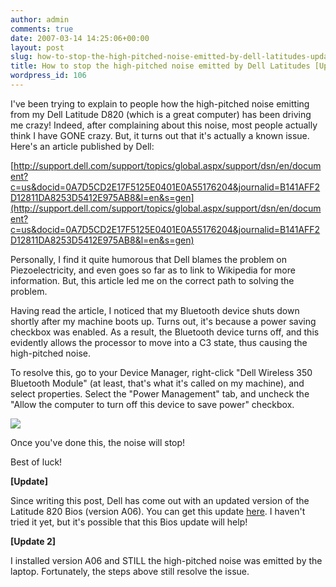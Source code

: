 ```yaml
---
author: admin
comments: true
date: 2007-03-14 14:25:06+00:00
layout: post
slug: how-to-stop-the-high-pitched-noise-emitted-by-dell-latitudes-updated
title: How to stop the high-pitched noise emitted by Dell Latitudes [Updated]
wordpress_id: 106
---
```


I've been trying to explain to people how the high-pitched noise emitting from my Dell Latitude D820 (which is a great computer) has been driving me crazy! Indeed, after complaining about this noise, most people actually think I have GONE crazy. But, it turns out that it's actually a known issue. Here's an article published by Dell:

[http://support.dell.com/support/topics/global.aspx/support/dsn/en/document?c=us&docid=0A7D5CD2E17F5125E0401E0A55176204&journalid=B141AFF2D12811DA8253D5412E975AB8&l=en&s=gen](http://support.dell.com/support/topics/global.aspx/support/dsn/en/document?c=us&docid=0A7D5CD2E17F5125E0401E0A55176204&journalid=B141AFF2D12811DA8253D5412E975AB8&l=en&s=gen)

Personally, I find it quite humorous that Dell blames the problem on Piezoelectricity, and even goes so far as to link to Wikipedia for more information. But, this article led me on the correct path to solving the problem.

Having read the article, I noticed that my Bluetooth device shuts down shortly after my machine boots up. Turns out, it's because a power saving checkbox was enabled. As a result, the Bluetooth device turns off, and this evidently allows the processor to move into a C3 state, thus causing the high-pitched noise.

To resolve this, go to your Device Manager, right-click "Dell Wireless 350 Bluetooth Module" (at least, that's what it's called on my machine), and select properties. Select the "Power Management" tab, and uncheck the "Allow the computer to turn off this device to save power" checkbox.

![](http://images.wadewegner.com/wordpress/content/binary/Bluetooth.gif)

Once you've done this, the noise will stop!

Best of luck!

**[Update]**

Since writing this post, Dell has come out with an updated version of the Latitude 820 Bios (version A06). You can get this update [here](http://support.dell.com/support/downloads/download.aspx?c=us&l=en&s=gen&releaseid=R152940&SystemID=Latitude%20D820&servicetag=J3D6YB1&os=WW1&osl=en&deviceid=10433&devlib=0&typecnt=0&vercnt=5&catid=1&impid=-1&formatcnt=1&libid=1&fileid=203807). I haven't tried it yet, but it's possible that this Bios update will help!

**[Update 2]**

I installed version A06 and STILL the high-pitched noise was emitted by the laptop. Fortunately, the steps above still resolve the issue.